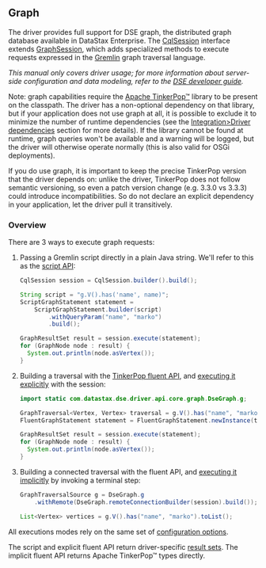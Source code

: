 ## Graph

The driver provides full support for DSE graph, the distributed graph database available in DataStax
Enterprise. The [CqlSession] interface extends [GraphSession], which adds specialized methods to
execute requests expressed in the [Gremlin] graph traversal language.  

*This manual only covers driver usage; for more information about server-side configuration and data
modeling, refer to the [DSE developer guide].*

Note: graph capabilities require the [Apache TinkerPop™] library to be present on the classpath. The
driver has a non-optional dependency on that library, but if your application does not use graph at
all, it is possible to exclude it to minimize the number of runtime dependencies (see the
[Integration>Driver dependencies](../../integration/#driver-dependencies) section for more
details). If the library cannot be found at runtime, graph queries won't be available and a warning
will be logged, but the driver will otherwise operate normally (this is also valid for OSGi
deployments).

If you do use graph, it is important to keep the precise TinkerPop version that the driver depends
on: unlike the driver, TinkerPop does not follow semantic versioning, so even a patch version change
(e.g. 3.3.0 vs 3.3.3) could introduce incompatibilities. So do not declare an explicit dependency in
your application, let the driver pull it transitively.

### Overview

There are 3 ways to execute graph requests:

1. Passing a Gremlin script directly in a plain Java string. We'll refer to this as the
   [script API](script/):

    ```java
    CqlSession session = CqlSession.builder().build();
 
    String script = "g.V().has('name', name)";
    ScriptGraphStatement statement =
        ScriptGraphStatement.builder(script)
            .withQueryParam("name", "marko")
            .build();
 
    GraphResultSet result = session.execute(statement);
    for (GraphNode node : result) {
      System.out.println(node.asVertex());
    }
    ```
    
2. Building a traversal with the [TinkerPop fluent API](fluent/), and [executing it
   explicitly](fluent/explicit/) with the session:
   
    ```java
    import static com.datastax.dse.driver.api.core.graph.DseGraph.g;
   
    GraphTraversal<Vertex, Vertex> traversal = g.V().has("name", "marko");
    FluentGraphStatement statement = FluentGraphStatement.newInstance(traversal);
 
    GraphResultSet result = session.execute(statement);
    for (GraphNode node : result) {
      System.out.println(node.asVertex());
    }
    ```

3. Building a connected traversal with the fluent API, and [executing it
   implicitly](fluent/implicit/) by invoking a terminal step:
   
    ```java
    GraphTraversalSource g = DseGraph.g
        .withRemote(DseGraph.remoteConnectionBuilder(session).build());

    List<Vertex> vertices = g.V().has("name", "marko").toList();
    ```

All executions modes rely on the same set of [configuration options](options/).

The script and explicit fluent API return driver-specific [result sets](results/). The implicit
fluent API returns Apache TinkerPop™ types directly.

[Apache TinkerPop™]: http://tinkerpop.apache.org/

[CqlSession]: https://docs.datastax.com/en/drivers/java/4.5/com/datastax/oss/driver/api/core/CqlSession.html
[GraphSession]: https://docs.datastax.com/en/drivers/java/4.5/com/datastax/dse/driver/api/core/graph/GraphSession.html

[DSE developer guide]: https://docs.datastax.com/en/dse/6.0/dse-dev/datastax_enterprise/graph/graphTOC.html
[Gremlin]: https://docs.datastax.com/en/dse/6.0/dse-dev/datastax_enterprise/graph/dseGraphAbout.html#dseGraphAbout__what-is-cql
